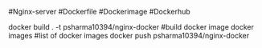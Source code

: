 #Nginx-server #Dockerfile #Dockerimage #Dockerhub 

docker build . -t psharma10394/nginx-docker #build docker image
docker images #list of docker images
docker push psharma10394/nginx-docker
